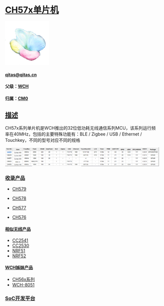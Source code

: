 ﻿# [CH57x单片机](https://github.com/sochub/CH57)

[![sites](SoC/SoC.png)](http://www.qitas.cn) 
####  qitas@qitas.cn

#### 父级：[WCH](https://github.com/sochub/WCH) 
#### 归属：[CM0](https://github.com/sochub/CM0) 

## [描述](https://github.com/sochub/CH57/wiki) 

CH57x系列单片机是WCH推出的32位低功耗无线通信系列MCU，该系列运行频率在40MHz，包括的主要特殊功能有：BLE / Zigbee / USB / Ethernet / Touchkey，不同的型号对应不同的规格

[![sites](SoC/CH57.png)](http://www.wch.cn/products/category/5.html) 

### [收录产品](https://github.com/sochub/CH57)

- [CH579](https://github.com/sochub/CH579) 

- [CH578](https://github.com/sochub/CH578) 

- [CH577](https://github.com/sochub/CH577) 

- [CH576](https://github.com/sochub/CH576) 

#### [相似无线产品](https://github.com/sochub/CH57)

- [CC2541](https://github.com/sochub/CC2541)
- [CC2530](https://github.com/sochub/CC2530)  
- [NRF51](https://github.com/sochub/NRF51) 
- [NRF52](https://github.com/sochub/NRF52) 

#### [WCH姊妹产品](https://github.com/sochub/WCH)

- [CH56x系列](https://github.com/sochub/CH56)
- [WCH-8051](https://github.com/sochub/WCH-8051)  

###  [SoC开发平台](http://www.qitas.cn)   
